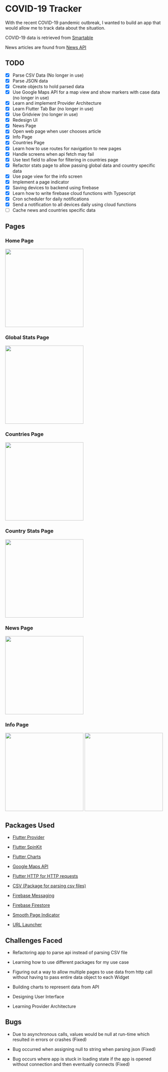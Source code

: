 # COVID-19 Tracker

With the recent COVID-19 pandemic outbreak, I wanted to build an app that would allow me to track data about the situation.

COVID-19 data is retrieved from [Smartable](https://developer.smartable.ai) 

News articles are found from [News API](newsapi.org)

## TODO

* [x] Parse CSV Data (No longer in use)
* [x] Parse JSON data
* [x] Create objects to hold parsed data
* [x] Use Google Maps API for a map view and show markers with case data (no longer in use)
* [x] Learn and implement Provider Architecture
* [x] Learn Flutter Tab Bar (no longer in use)
* [x] Use Gridview (no longer in use)
* [x] Redesign UI
* [x] News Page
* [x] Open web page when user chooses article
* [x] Info Page
* [x] Countries Page
* [x] Learn how to use routes for navigation to new pages
* [x] Handle screens when api fetch may fail
* [x] Use text field to allow for filtering in countries page
* [x] Refactor stats page to allow passing global data and country specific data
* [x] Use page view for the info screen
* [x] Implement a page indicator 
* [x] Saving devices to backend using firebase
* [x] Learn how to write firebase cloud functions with Typescript
* [x] Cron scheduler for daily notifications
* [x] Send a notification to all devices daily using cloud functions
* [ ] Cache news and countries specific data 

## Pages

### Home Page

<img src="lib/screenshots/home.png" width="250"/>

### Global Stats Page

<img src="lib/screenshots/global.png" width="250"/>

### Countries Page

<img src="lib/screenshots/countries.png" width="250" />

### Country Stats Page
<img src="lib/screenshots/country_data.png" width="250" />

### News Page
<img src="lib/screenshots/news.png" width="250" />

### Info Page

<p float="left">
<img src="lib/screenshots/info_1.png" width="250" />
<img src="lib/screenshots/info_2.png" width="250" />
</p>

## Packages Used

* [Flutter Provider](https://pub.dev/packages/provider)

* [Flutter SpinKit](https://pub.dev/packages/flutter_spinkit)

* [Flutter Charts](https://pub.dev/packages/charts_flutter)

* [Google Maps API](https://pub.dev/packages/google_maps_flutter)

* [Flutter HTTP for HTTP requests](https://pub.dev/packages/http)

* [CSV (Package for parsing csv files)](https://pub.dev/packages/csv)

* [Firebase Messaging](https://pub.dev/packages/firebase_messaging)

* [Firebase Firestore](https://pub.dev/packages/cloud_firestore) 

* [Smooth Page Indicator](https://pub.dev/packages/smooth_page_indicator)

* [URL Launcher](https://pub.dev/packages/url_launcher)

## Challenges Faced

* Refactoring app to parse api instead of parsing CSV file

* Learning how to use different packages for my use case

* Figuring out a way to allow multiple pages to use data from http call without having to pass entire data object to each Widget

* Building charts to represent data from API

* Designing User Interface

* Learning Provider Architecture

## Bugs

* Due to asynchronous calls, values would be null at run-time which resulted in errors or crashes (Fixed)

* Bug occurred when assigning null to string when parsing json (Fixed)

* Bug occurs where app is stuck in loading state if the app is opened without connection and then eventually connects (Fixed)

